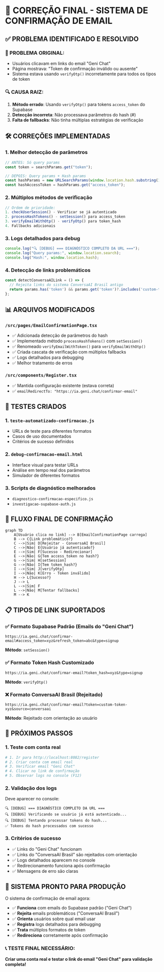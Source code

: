 # 🎯 CORREÇÃO FINAL - SISTEMA DE CONFIRMAÇÃO DE EMAIL

## ✅ PROBLEMA IDENTIFICADO E RESOLVIDO

### 🚨 PROBLEMA ORIGINAL:
- Usuários clicavam em links do email "Geni Chat" 
- Página mostrava: "Token de confirmação inválido ou ausente"
- Sistema estava usando `verifyOtp()` incorretamente para todos os tipos de token

### 🔍 CAUSA RAIZ:
1. **Método errado**: Usando `verifyOtp()` para tokens `access_token` do Supabase
2. **Detecção incorreta**: Não processava parâmetros do hash (#) 
3. **Falta de fallbacks**: Não tinha múltiplas estratégias de verificação

## 🛠️ CORREÇÕES IMPLEMENTADAS

### 1. **Melhor detecção de parâmetros**
```typescript
// ANTES: Só query params
const token = searchParams.get("token");

// DEPOIS: Query params + Hash params
const hashParams = new URLSearchParams(window.location.hash.substring(1));
const hashAccessToken = hashParams.get("access_token");
```

### 2. **Múltiplos métodos de verificação**
```typescript
// Ordem de prioridade:
1. checkUserSession() - Verificar se já autenticado
2. processHashTokens() - setSession() para access_token
3. verifyEmailWithOtp() - verifyOtp() para token_hash
4. Fallbacks adicionais
```

### 3. **Logs detalhados para debug**
```typescript
console.log("🔍 [DEBUG] === DIAGNÓSTICO COMPLETO DA URL ===");
console.log("Query params:", window.location.search);
console.log("Hash:", window.location.hash);
```

### 4. **Detecção de links problemáticos**
```typescript
const detectConversaAILink = () => {
  // Rejeita links do sistema ConversaAI Brasil antigo
  return params.has('token') && params.get('token')?.includes('custom-token');
};
```

## 📊 ARQUIVOS MODIFICADOS

### `/src/pages/EmailConfirmationPage.tsx`
- ✅ Adicionada detecção de parâmetros do hash
- ✅ Implementado método `processHashTokens()` com `setSession()`
- ✅ Renomeado `verifyEmailWithToken()` para `verifyEmailWithOtp()`
- ✅ Criada cascata de verificação com múltiplos fallbacks
- ✅ Logs detalhados para debugging
- ✅ Melhor tratamento de erros

### `/src/components/Register.tsx`
- ✅ Mantida configuração existente (estava correta)
- ✅ `emailRedirectTo: "https://ia.geni.chat/confirmar-email"`

## 🧪 TESTES CRIADOS

### 1. `teste-automatizado-confirmacao.js`
- URLs de teste para diferentes formatos
- Casos de uso documentados
- Critérios de sucesso definidos

### 2. `debug-confirmacao-email.html`
- Interface visual para testar URLs
- Análise em tempo real dos parâmetros
- Simulador de diferentes formatos

### 3. Scripts de diagnóstico melhorados
- `diagnostico-confirmacao-especifico.js`
- `investigacao-supabase-auth.js`

## 🔄 FLUXO FINAL DE CONFIRMAÇÃO

```mermaid
graph TD
    A[Usuário clica no link] --> B[EmailConfirmationPage carrega]
    B --> C{Link problemático?}
    C -->|Sim| D[Rejeitar - ConversaAI Brasil]
    C -->|Não| E{Usuário já autenticado?}
    E -->|Sim| F[Sucesso - Redirecionar]
    E -->|Não| G{Tem access_token no hash?}
    G -->|Sim| H[setSession]
    G -->|Não| I{Tem token_hash?}
    I -->|Sim| J[verifyOtp]
    I -->|Não| K[Erro - Token inválido]
    H --> L{Sucesso?}
    J --> L
    L -->|Sim| F
    L -->|Não| M[Tentar fallbacks]
    M --> K
```

## 📋 TIPOS DE LINK SUPORTADOS

### ✅ Formato Supabase Padrão (Emails do "Geni Chat")
```
https://ia.geni.chat/confirmar-email#access_token=xyz&refresh_token=abc&type=signup
```
**Método**: `setSession()`

### ✅ Formato Token Hash Customizado  
```
https://ia.geni.chat/confirmar-email?token_hash=xyz&type=signup
```
**Método**: `verifyOtp()`

### ❌ Formato ConversaAI Brasil (Rejeitado)
```
https://ia.geni.chat/confirmar-email?token=custom-token-xyz&source=conversaai
```
**Método**: Rejeitado com orientação ao usuário

## 🎯 PRÓXIMOS PASSOS

### 1. **Teste com conta real**
```bash
# 1. Ir para http://localhost:8082/register
# 2. Criar conta com email real
# 3. Verificar email "Geni Chat" 
# 4. Clicar no link de confirmação
# 5. Observar logs no console (F12)
```

### 2. **Validação dos logs**
Deve aparecer no console:
```
🔍 [DEBUG] === DIAGNÓSTICO COMPLETO DA URL ===
🔍 [DEBUG] Verificando se usuário já está autenticado...
🔍 [DEBUG] Tentando processar tokens do hash...
✅ Tokens do hash processados com sucesso
```

### 3. **Critérios de sucesso**
- ✅ Links do "Geni Chat" funcionam
- ✅ Links do "ConversaAI Brasil" são rejeitados com orientação
- ✅ Logs detalhados aparecem no console
- ✅ Redirecionamento funciona após confirmação
- ✅ Mensagens de erro são claras

## 🚀 SISTEMA PRONTO PARA PRODUÇÃO

O sistema de confirmação de email agora:
- ✅ **Funciona** com emails do Supabase padrão ("Geni Chat")
- ✅ **Rejeita** emails problemáticos ("ConversaAI Brasil") 
- ✅ **Orienta** usuários sobre qual email usar
- ✅ **Registra** logs detalhados para debugging
- ✅ **Trata** múltiplos formatos de token
- ✅ **Redireciona** corretamente após confirmação

### 📞 TESTE FINAL NECESSÁRIO:
**Criar uma conta real e testar o link do email "Geni Chat" para validação completa!**
